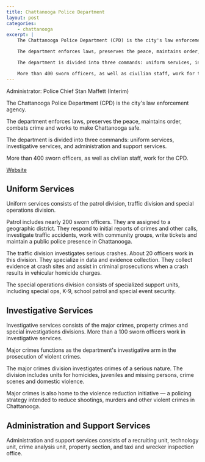 ```yaml
---
title: Chattanooga Police Department
layout: post
categories:
    - chattanooga
excerpt: | 
    The Chattanooga Police Department (CPD) is the city's law enforcement agency.

    The department enforces laws, preserves the peace, maintains order, combats crime and works to make Chattanooga safe.

    The department is divided into three commands: uniform services, investigative services, and administration and support services.

    More than 400 sworn officers, as well as civilian staff, work for the CPD.
---
```


Administrator: Police Chief Stan Maffett (Interim)

The Chattanooga Police Department (CPD) is the city's law enforcement agency.

The department enforces laws, preserves the peace, maintains order, combats crime and works to make Chattanooga safe.

The department is divided into three commands: uniform services, investigative services, and administration and support services.

More than 400 sworn officers, as well as civilian staff, work for the CPD.

[Website](http://www.chattanooga.gov/police-department)

## Uniform Services

Uniform services consists of the patrol division, traffic division and special operations division. 

Patrol includes nearly 200 sworn officers. They are assigned to a geographic district. They respond to initial reports of crimes and other calls, investigate traffic accidents, work with community groups, write tickets and maintain a public police presence in Chattanooga.

The traffic division investigates serious crashes. About 20 officers work in this division. They specialize in data and evidence collection. They collect evidence at crash sites and assist in criminal prosecutions when a crash results in vehicular homicide charges.

The special operations division consists of specialized support units, including special ops, K-9, school patrol and special event security.

## Investigative Services

Investigative services consists of the major crimes, property crimes and special investigations divisions. More than a 100 sworn officers work in investigative services.

Major crimes functions as the department's investigative arm in the prosecution of violent crimes. 

The major crimes division investigates crimes of a serious nature. The division includes units for homicides, juveniles and missing persons, crime scenes and domestic violence.

Major crimes is also home to the violence reduction initiative — a policing strategy intended to reduce shootings, murders and other violent crimes in Chattanooga.

## Administration and Support Services

Administration and support services consists of a recruiting unit, technology unit, crime analysis unit, property section, and taxi and wrecker inspection office. 












